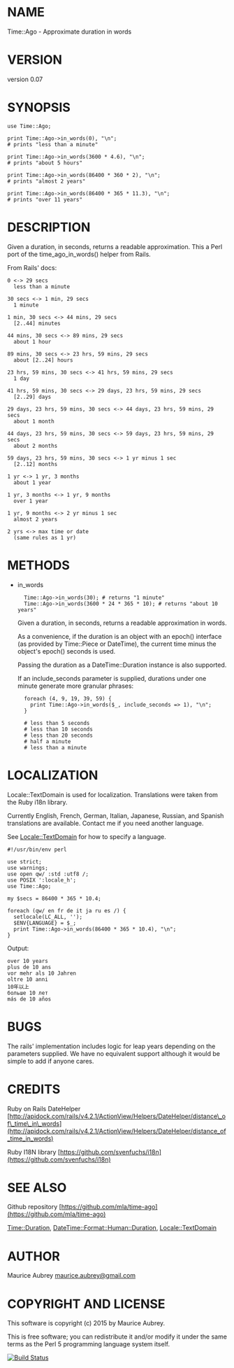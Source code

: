 # NAME

Time::Ago - Approximate duration in words

# VERSION

version 0.07

# SYNOPSIS

    use Time::Ago;

    print Time::Ago->in_words(0), "\n";
    # prints "less than a minute"

    print Time::Ago->in_words(3600 * 4.6), "\n";
    # prints "about 5 hours"
    
    print Time::Ago->in_words(86400 * 360 * 2), "\n";
    # prints "almost 2 years"
    
    print Time::Ago->in_words(86400 * 365 * 11.3), "\n";
    # prints "over 11 years"

# DESCRIPTION

Given a duration, in seconds, returns a readable approximation.
This a Perl port of the time\_ago\_in\_words() helper from Rails.

From Rails' docs:

    0 <-> 29 secs
      less than a minute

    30 secs <-> 1 min, 29 secs
      1 minute

    1 min, 30 secs <-> 44 mins, 29 secs
      [2..44] minutes

    44 mins, 30 secs <-> 89 mins, 29 secs
      about 1 hour

    89 mins, 30 secs <-> 23 hrs, 59 mins, 29 secs
      about [2..24] hours

    23 hrs, 59 mins, 30 secs <-> 41 hrs, 59 mins, 29 secs
      1 day

    41 hrs, 59 mins, 30 secs <-> 29 days, 23 hrs, 59 mins, 29 secs
      [2..29] days

    29 days, 23 hrs, 59 mins, 30 secs <-> 44 days, 23 hrs, 59 mins, 29 secs
      about 1 month

    44 days, 23 hrs, 59 mins, 30 secs <-> 59 days, 23 hrs, 59 mins, 29 secs
      about 2 months

    59 days, 23 hrs, 59 mins, 30 secs <-> 1 yr minus 1 sec
      [2..12] months

    1 yr <-> 1 yr, 3 months
      about 1 year

    1 yr, 3 months <-> 1 yr, 9 months
      over 1 year

    1 yr, 9 months <-> 2 yr minus 1 sec
      almost 2 years

    2 yrs <-> max time or date
      (same rules as 1 yr)

# METHODS

- in\_words 

        Time::Ago->in_words(30); # returns "1 minute"
        Time::Ago->in_words(3600 * 24 * 365 * 10); # returns "about 10 years"

    Given a duration, in seconds, returns a readable approximation in words.

    As a convenience, if the duration is an object with an epoch() interface
    (as provided by Time::Piece or DateTime), the current time minus the
    object's epoch() seconds is used.

    Passing the duration as a DateTime::Duration instance is also supported.

    If an include\_seconds parameter is supplied, durations under one minute
    generate more granular phrases:

        foreach (4, 9, 19, 39, 59) {
          print Time::Ago->in_words($_, include_seconds => 1), "\n";
        }

        # less than 5 seconds
        # less than 10 seconds
        # less than 20 seconds
        # half a minute
        # less than a minute

# LOCALIZATION

Locale::TextDomain is used for localization. Translations were taken
from the Ruby i18n library.

Currently English, French, German, Italian, Japanese, Russian, and Spanish
translations are available. Contact me if you need another language.

See [Locale::TextDomain](https://metacpan.org/pod/Locale::TextDomain) for how to specify a language.

    #!/usr/bin/env perl
    
    use strict;
    use warnings;
    use open qw/ :std :utf8 /;
    use POSIX ':locale_h';
    use Time::Ago;
    
    my $secs = 86400 * 365 * 10.4;
    
    foreach (qw/ en fr de it ja ru es /) {
      setlocale(LC_ALL, '');
      $ENV{LANGUAGE} = $_;
      print Time::Ago->in_words(86400 * 365 * 10.4), "\n";
    }

Output:

    over 10 years
    plus de 10 ans
    vor mehr als 10 Jahren
    oltre 10 anni
    10年以上
    больше 10 лет
    más de 10 años

# BUGS

The rails' implementation includes logic for leap years depending on the
parameters supplied. We have no equivalent support although it would be
simple to add if anyone cares.

# CREDITS

Ruby on Rails DateHelper
[http://apidock.com/rails/v4.2.1/ActionView/Helpers/DateHelper/distance\_of\_time\_in\_words](http://apidock.com/rails/v4.2.1/ActionView/Helpers/DateHelper/distance_of_time_in_words)

Ruby I18N library
[https://github.com/svenfuchs/i18n](https://github.com/svenfuchs/i18n)

# SEE ALSO

Github repository [https://github.com/mla/time-ago](https://github.com/mla/time-ago)

[Time::Duration](https://metacpan.org/pod/Time::Duration), [DateTime::Format::Human::Duration](https://metacpan.org/pod/DateTime::Format::Human::Duration), [Locale::TextDomain](https://metacpan.org/pod/Locale::TextDomain)

# AUTHOR

Maurice Aubrey <maurice.aubrey@gmail.com>

# COPYRIGHT AND LICENSE

This software is copyright (c) 2015 by Maurice Aubrey.

This is free software; you can redistribute it and/or modify it under
the same terms as the Perl 5 programming language system itself.

[![Build Status](https://travis-ci.org/mla/time-ago.svg?branch=master)](https://travis-ci.org/mla/time-ago)
